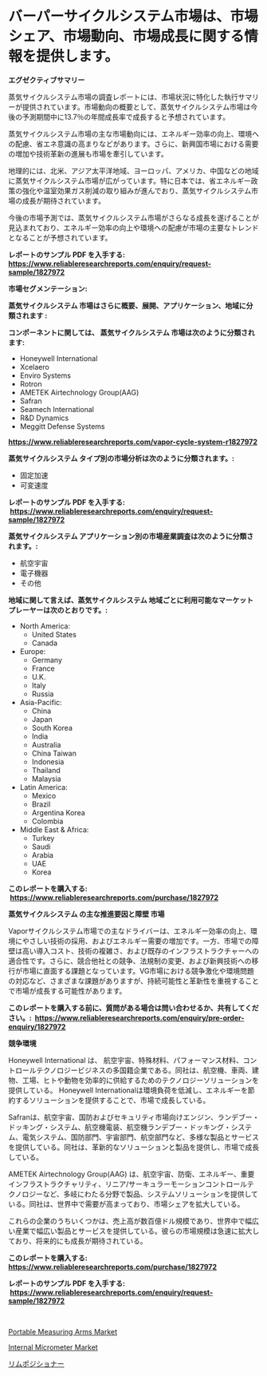 <p><h1>バーパーサイクルシステム市場は、市場シェア、市場動向、市場成長に関する情報を提供します。</h1></p><p><strong>エグゼクティブサマリー</strong></p>
<p><p>蒸気サイクルシステム市場の調査レポートには、市場状況に特化した執行サマリーが提供されています。市場動向の概要として、蒸気サイクルシステム市場は今後の予測期間中に13.7％の年間成長率で成長すると予想されています。</p><p>蒸気サイクルシステム市場の主な市場動向には、エネルギー効率の向上、環境への配慮、省エネ意識の高まりなどがあります。さらに、新興国市場における需要の増加や技術革新の進展も市場を牽引しています。</p><p>地理的には、北米、アジア太平洋地域、ヨーロッパ、アメリカ、中国などの地域に蒸気サイクルシステム市場が広がっています。特に日本では、省エネルギー政策の強化や温室効果ガス削減の取り組みが進んでおり、蒸気サイクルシステム市場の成長が期待されています。</p><p>今後の市場予測では、蒸気サイクルシステム市場がさらなる成長を遂げることが見込まれており、エネルギー効率の向上や環境への配慮が市場の主要なトレンドとなることが予想されています。</p></p>
<p><strong>レポートのサンプル PDF を入手する: <a href="https://www.reliableresearchreports.com/enquiry/request-sample/1827972">https://www.reliableresearchreports.com/enquiry/request-sample/1827972</a></strong></p>
<p><strong>市場セグメンテーション:</strong></p>
<p><strong> 蒸気サイクルシステム 市場はさらに概要、展開、アプリケーション、地域に分類されます :</strong></p>
<p><strong>コンポーネントに関しては、 蒸気サイクルシステム 市場は次のように分類されます: &nbsp;</strong></p>
<p><ul><li>Honeywell International</li><li>Xcelaero</li><li>Enviro Systems</li><li>Rotron</li><li>AMETEK Airtechnology Group(AAG)</li><li>Safran</li><li>Seamech International</li><li>R&D Dyn​​amics</li><li>Meggitt Defense Systems</li></ul></p>
<p><strong><a href="https://www.reliableresearchreports.com/vapor-cycle-system-r1827972">https://www.reliableresearchreports.com/vapor-cycle-system-r1827972</a></strong></p>
<p><strong> 蒸気サイクルシステム タイプ別の市場分析は次のように分類されます。:</strong></p>
<p><ul><li>固定加速</li><li>可変速度</li></ul></p>
<p><strong>レポートのサンプル PDF を入手する: &nbsp;<a href="https://www.reliableresearchreports.com/enquiry/request-sample/1827972">https://www.reliableresearchreports.com/enquiry/request-sample/1827972</a></strong></p>
<p><strong> 蒸気サイクルシステム アプリケーション別の市場産業調査は次のように分類されます。:</strong></p>
<p><ul><li>航空宇宙</li><li>電子機器</li><li>その他</li></ul></p>
<p><strong>地域に関して言えば、蒸気サイクルシステム 地域ごとに利用可能なマーケットプレーヤーは次のとおりです。:</strong></p>
<p><ul>
    <li>
        North America:
        <ul>
            <li>United States</li>
            <li>Canada</li>
        </ul>
    </li>
    <li>
        Europe:
        <ul>
            <li>Germany</li>
            <li>France</li>
            <li>U.K.</li>
            <li>Italy</li>
            <li>Russia</li>
        </ul>
    </li>
    <li>
        Asia-Pacific:
        <ul>
            <li>China</li>
            <li>Japan</li>
            <li>South Korea</li>
            <li>India</li>
            <li>Australia</li>
            <li>China Taiwan</li>
            <li>Indonesia</li>
            <li>Thailand</li>
            <li>Malaysia</li>
        </ul>
    </li>
    <li>
        Latin America:
        <ul>
            <li>Mexico</li>
            <li>Brazil</li>
            <li>Argentina Korea</li>
            <li>Colombia</li>
        </ul>
    </li>
    <li>
        Middle East & Africa:
        <ul>
            <li>Turkey</li>
            <li>Saudi</li>
            <li>Arabia</li>
            <li>UAE</li>
            <li>Korea</li>
        </ul>
    </li>
    </ul></p>
<p><strong>このレポートを購入する: &nbsp;<a href="https://www.reliableresearchreports.com/purchase/1827972">https://www.reliableresearchreports.com/purchase/1827972</a></strong></p>
<p><strong>蒸気サイクルシステム の主な推進要因と障壁 市場</strong></p>
<p><p>Vaporサイクルシステム市場での主なドライバーは、エネルギー効率の向上、環境にやさしい技術の採用、およびエネルギー需要の増加です。一方、市場での障壁は高い導入コスト、技術の複雑さ、および既存のインフラストラクチャーへの適合性です。さらに、競合他社との競争、法規制の変更、および新興技術への移行が市場に直面する課題となっています。VG市場における競争激化や環境問題の対応など、さまざまな課題がありますが、持続可能性と革新性を重視することで市場が成長する可能性があります。</p></p>
<p><strong>このレポートを購入する前に、質問がある場合は問い合わせるか、共有してください。:&nbsp; <a href="https://www.reliableresearchreports.com/enquiry/pre-order-enquiry/1827972">https://www.reliableresearchreports.com/enquiry/pre-order-enquiry/1827972</a></strong></p>
<p><strong>競争環境</strong></p>
<p><p>Honeywell International は、 航空宇宙、特殊材料、パフォーマンス材料、コントロールテクノロジービジネスの多国籍企業である。同社は、航空機、車両、建物、工場、ヒトや動物を効率的に供給するためのテクノロジーソリューションを提供している。 Honeywell Internationalは環境負荷を低減し、エネルギーを節約するソリューションを提供することで、市場で成長している。</p><p>Safranは、航空宇宙、国防およびセキュリティ市場向けエンジン、ランデブー・ドッキング・システム、航空機電装、航空機ランデブー・ドッキング・システム、電気システム、国防部門、宇宙部門、航空部門など、多様な製品とサービスを提供している。同社は、革新的なソリューションと製品を提供し、市場で成長している。</p><p>AMETEK Airtechnology Group(AAG) は、航空宇宙、防衛、エネルギー、重要インフラストラクチャリティ、リニア/サーキュラーモーションコントロールテクノロジーなど、多岐にわたる分野で製品、システムソリューションを提供している。同社は、世界中で需要が高まっており、市場シェアを拡大している。</p><p>これらの企業のうちいくつかは、売上高が数百億ドル規模であり、世界中で幅広い産業で幅広い製品とサービスを提供している。彼らの市場規模は急速に拡大しており、将来的にも成長が期待されている。</p></p>
<p><strong>このレポートを購入する: &nbsp; <a href="https://www.reliableresearchreports.com/purchase/1827972">https://www.reliableresearchreports.com/purchase/1827972</a></strong></p>
<p><strong>レポートのサンプル PDF を入手する: &nbsp;<a href="https://www.reliableresearchreports.com/enquiry/request-sample/1827972">https://www.reliableresearchreports.com/enquiry/request-sample/1827972</a></strong><strong></strong></p>
<p>&nbsp;</p>
<p><p><a href="https://github.com/changoleonlaverguenzanoexiste/Market-Research-Report-List-3/blob/main/portable-measuring-arms-market.md">Portable Measuring Arms Market</a></p><p><a href="https://github.com/dimitrishawkinswaynenp91rgz/Market-Research-Report-List-2/blob/main/internal-micrometer-market.md">Internal Micrometer Market</a></p><p><a href="https://github.com/one-cool-chick/Market-Research-Report-List-1/blob/main/208156232352.md">リムポジショナー</a></p></p>